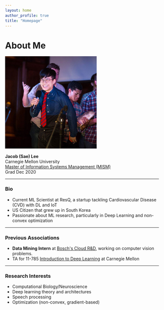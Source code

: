 ```yaml
---
layout: home
author_profile: true
title: "Homepage"
---
```

# About Me
<img src="assets/images/aboutme.jpg" width="300"/> 

**Jacob (Sae) Lee** <br>
Carnegie Mellon University <br>
[Master of Information Systems Management (MISM)](https://www.heinz.cmu.edu/programs/information-systems-management-master/16-month) <br>
Grad Dec 2020 <br>

-----
### Bio
* Current ML Scientist at ResQ, a startup tackling Cardiovascular Disease (CVD) with DL and IoT
* US Citizen that grew up in South Korea
* Passionate about ML research, particularly in Deep Learning and non-convex optimization

-----
### Previous Associations
* **Data Mining Intern** at [Bosch's Cloud R&D](https://www.boschsecurity.com/xc/en/solutions/services/retail-services/), working on computer vision problems. 
* TA for 11-785 [Introduction to Deep Learning](http://deeplearning.cs.cmu.edu/) at Carnegie Mellon

-----

### Research Interests
* Computational Biology/Neuroscience
* Deep learning theory and architectures
* Speech processing
* Optimization (non-convex, gradient-based)
